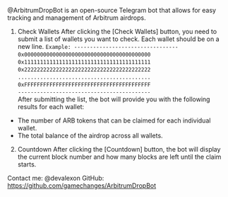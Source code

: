 @ArbitrumDropBot is an open-source Telegram bot that allows for easy tracking and management of Arbitrum airdrops.

1. Check Wallets
After clicking the [Check Wallets] button, you need to submit a list of wallets you want to check. Each wallet should be on a new line.
``Example: ---------------------------------``<br>
``0x0000000000000000000000000000000000000000``<br>
``0x1111111111111111111111111111111111111111``<br>
``0x2222222222222222222222222222222222222222``<br>
``..........................................``<br>
``0xFFFFFFFFFFFFFFFFFFFFFFFFFFFFFFFFFFFFFFFF``<br>
``------------------------------------------``<br>
After submitting the list, the bot will provide you with the following results for each wallet:
- The number of ARB tokens that can be claimed for each individual wallet.
- The total balance of the airdrop across all wallets.

2. Countdown
After clicking the [Countdown] button, the bot will display the current block number and how many blocks are left until the claim starts.

Contact me: @devalexon
GitHub: https://github.com/gamechanges/ArbitrumDropBot

